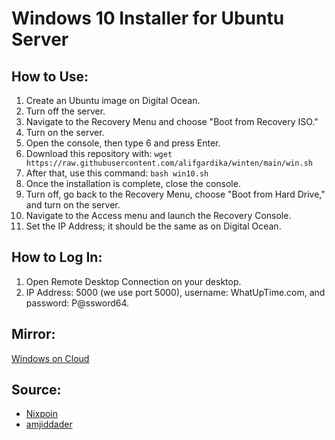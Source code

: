# Windows 10 Installer for Ubuntu Server

## How to Use:

1. Create an Ubuntu image on Digital Ocean.
2. Turn off the server.
3. Navigate to the Recovery Menu and choose "Boot from Recovery ISO."
4. Turn on the server.
5. Open the console, then type 6 and press Enter.
6. Download this repository with: `wget https://raw.githubusercontent.com/alifgardika/winten/main/win.sh`
7. After that, use this command: `bash win10.sh`
8. Once the installation is complete, close the console.
9. Turn off, go back to the Recovery Menu, choose "Boot from Hard Drive," and turn on the server.
10. Navigate to the Access menu and launch the Recovery Console.
11. Set the IP Address; it should be the same as on Digital Ocean.

## How to Log In:

1. Open Remote Desktop Connection on your desktop.
2. IP Address: 5000 (we use port 5000), username: WhatUpTime.com, and password: P@ssword64.

## Mirror:
[Windows on Cloud](https://windows-on-cloud.wansaw.com/)

## Source:

- [Nixpoin](https://nixpoin.com/tutorial/script-install-windows-digitalocean/)
- [amjiddader](https://github.com/amjiddader/windows-on-cloud)
